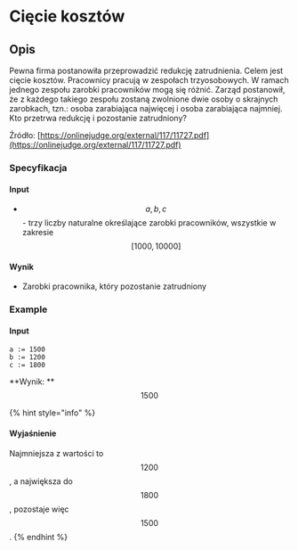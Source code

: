 # Cięcie kosztów

## Opis

Pewna firma postanowiła przeprowadzić redukcję zatrudnienia. Celem jest cięcie kosztów. Pracownicy pracują w zespołach trzyosobowych. W ramach jednego zespołu zarobki pracowników mogą się różnić. Zarząd postanowił, że z każdego takiego zespołu zostaną zwolnione dwie osoby o skrajnych zarobkach, tzn.: osoba zarabiająca najwięcej i osoba zarabiająca najmniej. Kto przetrwa redukcję i pozostanie zatrudniony?

Źródło: [https://onlinejudge.org/external/117/11727.pdf](https://onlinejudge.org/external/117/11727.pdf)

### Specyfikacja

#### Input

* $$a,b,c$$ - trzy liczby naturalne określające zarobki pracowników, wszystkie w zakresie $$[1000, 10000]$$

#### Wynik

* Zarobki pracownika, który pozostanie zatrudniony

### Example

#### Input

```
a := 1500
b := 1200
c := 1800
```

**Wynik: **$$1500$$

{% hint style="info" %}
#### Wyjaśnienie

Najmniejsza z wartości to $$1200$$, a największa do $$1800$$, pozostaje więc $$1500$$.
{% endhint %}
